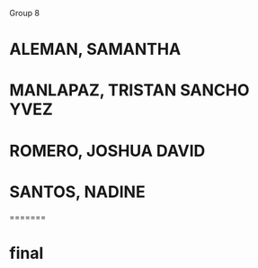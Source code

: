 
Group 8
# ALEMAN, SAMANTHA
# MANLAPAZ, TRISTAN SANCHO YVEZ
# ROMERO, JOSHUA DAVID
# SANTOS, NADINE
=======
# final

